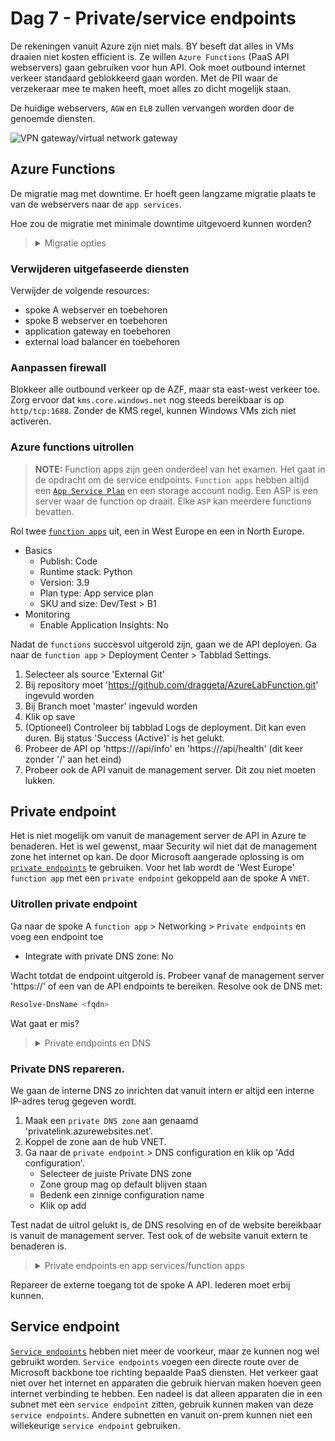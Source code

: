 # Dag 7 - Private/service endpoints

De rekeningen vanuit Azure zijn niet mals. BY beseft dat alles in VMs draaien niet kosten efficient is. Ze willen `Azure Functions` (PaaS API webservers) gaan gebruiken voor hun API. Ook moet outbound internet verkeer standaard geblokkeerd gaan worden. Met de PII waar de verzekeraar mee te maken heeft, moet alles zo dicht mogelijk staan.

De huidige webservers, `AGW` en `ELB` zullen vervangen worden door de genoemde diensten.

![VPN gateway/virtual network gateway](./data/vpn_gateway.svg)

## Azure Functions

De migratie mag met downtime. Er hoeft geen langzame migratie plaats te van de webservers naar de `app services`.

Hoe zou de migratie met minimale downtime uitgevoerd kunnen worden?

> <details><summary>Migratie opties</summary>
>
> Er zijn veel opties. Het is op te lossen met DNS record aanpassingen, de `AGW` verkeer laten load balancen en door `traffic manager` en `Azure front door`. `NVAs` zijn ook nog een mogelijkheid.

</details>

### Verwijderen uitgefaseerde diensten

Verwijder de volgende resources:
* spoke A webserver en toebehoren
* spoke B webserver en toebehoren
* application gateway en toebehoren
* external load balancer en toebehoren

### Aanpassen firewall

Blokkeer alle outbound verkeer op de AZF, maar sta east-west verkeer toe. Zorg ervoor dat `kms.core.windows.net` nog steeds bereikbaar is op `http/tcp:1688`. Zonder de KMS regel, kunnen Windows VMs zich niet activeren.

### Azure functions uitrollen

> **NOTE:** Function apps zijn geen onderdeel van het examen. Het gaat in de opdracht om de service endpoints. `Function apps` hebben altijd een [`App Service Plan`](https://learn.microsoft.com/en-us/azure/app-service/overview-hosting-plans) en een storage account nodig. Een ASP is een server waar de function op draait. Elke `ASP` kan meerdere functions bevatten.

Rol twee [`function apps`](https://learn.microsoft.com/en-us/azure/azure-functions/functions-create-function-app-portal) uit, een in West Europe en een in North Europe.
* Basics
    * Publish: Code
    * Runtime stack: Python
    * Version: 3.9
    * Plan type: App service plan
    * SKU and size: Dev/Test > B1
* Monitoring
    * Enable Application Insights: No

Nadat de `functions` succesvol uitgerold zijn, gaan we de API deployen. Ga naar de `function app` > Deployment Center > Tabblad Settings.
1. Selecteer als source 'External Git'
2. Bij repository moet 'https://github.com/draggeta/AzureLabFunction.git' ingevuld worden
3. Bij Branch moet 'master' ingevuld worden
4. Klik op save
5. (Optioneel) Controleer bij tabblad Logs de deployment. Dit kan even duren. Bij status 'Success (Active)' is het gelukt.
6. Probeer de API op 'https://<fqdn>/api/info' en 'https://<fqdn>/api/health' (dit keer zonder '/' aan het eind)
7. Probeer ook de API vanuit de management server. Dit zou niet moeten lukken.

## Private endpoint

Het is niet mogelijk om vanuit de management server de API in Azure te benaderen. Het is wel gewenst, maar Security wil niet dat de management zone het internet op kan. De door Microsoft aangerade oplossing is om [`private endpoints`](https://learn.microsoft.com/en-us/azure/private-link/private-endpoint-overview) te gebruiken. Voor het lab wordt de 'West Europe' `function app` met een `private endpoint` gekoppeld aan de spoke A `VNET`.

### Uitrollen private endpoint

Ga naar de spoke A `function app` > Networking > `Private endpoints` en voeg een endpoint toe
* Integrate with private DNS zone: No

Wacht totdat de endpoint uitgerold is. Probeer vanaf de management server 'https://<fqdn>' of een van de API endpoints te bereiken. Resolve ook de DNS met:

```powershell
Resolve-DnsName <fqdn>
```

Wat gaat er mis?

> <details><summary>Private endpoints en DNS</summary>
>
> Je krijgt vooralsnog het externe IP-adres terug, waar je niet bij mag. De `private endpoint` heeft wel een interne IP, maar niks resolvet er nog naar. Om het werkende te krijgen, moet een [privatelink.* DNS zone](https://learn.microsoft.com/en-us/azure/private-link/private-endpoint-dns#azure-services-dns-zone-configuration) worden aangemaakt specifiek voor de resource type en gekoppeld worden aan de VNET waar DNS resolvet wordt. Ook moet de `private endpoint` zijn DNS in deze zone registreren.
>
> Er gebeurt hierna iets 'magisch'. Intern is de DNS resolving als volgt: <function app name>.azurewebsites.net wordt aan AZF gevraagd > recursive query naar VNET > dit is een CNAME voor <function app name>.privatelink.azurewebsites.net > dit is een A record voor de endpoint IP.
>
> Extern is de resolving als volgt: <function app name>.azurewebsites.net wordt aan AZF gevraagd > recursive query naar resolver > dit is een CNAME voor <function app name>.privatelink.azurewebsites.net > CNAME voor andere FQDNs > A record voor externe IP function app.
>
> Resources zonder private endpoint hebben geen privatelink CNAME en zullen hierdoor altijd extern benaderd worden.

</details>

### Private DNS repareren.

We gaan de interne DNS zo inrichten dat vanuit intern er altijd een interne IP-adres terug gegeven wordt.
1. Maak een `private DNS zone` aan genaamd 'privatelink.azurewebsites.net'. 
1. Koppel de zone aan de hub VNET.
1. Ga naar de `private endpoint` > DNS configuration en klik op 'Add configuration'.
    * Selecteer de juiste Private DNS zone
    * Zone group mag op default blijven staan
    * Bedenk een zinnige configuration name
    * Klik op add

Test nadat de uitrol gelukt is, de DNS resolving en of de website bereikbaar is vanuit de management server. Test ook of de website vanuit extern te benaderen is.

> <details><summary>Private endpoints en app services/function apps</summary>
>
> `App services` en `function apps` zijn niet meer extern te benaderen wanneer een `private endpoint` gekoppeld wordt. Dit zijn de enige type resources waar dit het geval is. De API server moet echter wel vanuit het internet te benaderen zijn. Dit is op te lossen onder de `function app` > Networking > Access Restrictions (preview). Hier kan toegang vanuit het internet toegestaan worden.

</details>

Repareer de externe toegang tot de spoke A API. Iederen moet erbij kunnen.

## Service endpoint

[`Service endpoints`](https://learn.microsoft.com/en-us/azure/virtual-network/virtual-network-service-endpoints-overview) hebben niet meer de voorkeur, maar ze kunnen nog wel gebruikt worden. `Service endpoints` voegen een directe route over de Microsoft backbone toe richting bepaalde PaaS diensten. Het verkeer gaat niet over het internet en apparaten die gebruik hiervan maken hoeven geen internet verbinding te hebben. Een nadeel is dat alleen apparaten die in een subnet met een `service endpoint` zitten, gebruik kunnen maken van deze `service endpoints`. Andere subnetten en vanuit on-prem kunnen niet een willekeurige `service endpoint` gebruiken.
